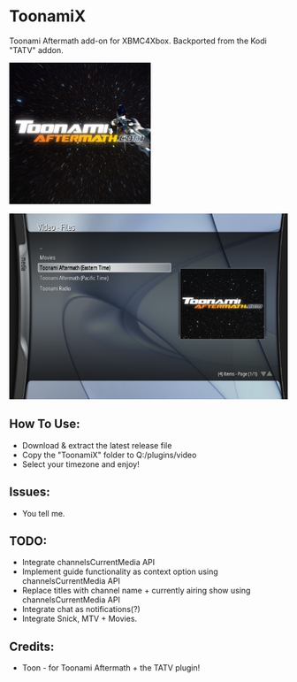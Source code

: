 # ToonamiX
Toonami Aftermath add-on for XBMC4Xbox. Backported from the Kodi "TATV" addon.

![](icon.png)

![1](screenshots/1.png)

## How To Use:
- Download & extract the latest release file
- Copy the "ToonamiX" folder to Q:/plugins/video
- Select your timezone and enjoy!

## Issues:
- You tell me.

## TODO:
- Integrate channelsCurrentMedia API
- Implement guide functionality as context option using channelsCurrentMedia API
- Replace titles with channel name + currently airing show using channelsCurrentMedia API
- Integrate chat as notifications(?)
- Integrate Snick, MTV + Movies.

## Credits:
- Toon - for Toonami Aftermath + the TATV plugin!
